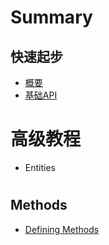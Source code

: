 # Summary

## 快速起步

* [概要](README.md)
* [基础API](ji-chu-api.md)

# 高级教程

* Entities

# 

## Methods

* [Defining Methods](methods.md)



